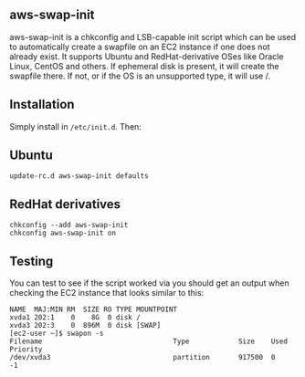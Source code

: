 ## aws-swap-init

aws-swap-init is a chkconfig and LSB-capable init script which can be used to automatically create a swapfile on an EC2 instance if one does not already exist. It supports Ubuntu and RedHat-derivative OSes like Oracle Linux, CentOS and others. If ephemeral disk is present, it will create the swapfile there. If not, or if the OS is an unsupported type, it will use /.

## Installation

Simply install in `/etc/init.d`. Then:

## Ubuntu
````
update-rc.d aws-swap-init defaults
````

## RedHat derivatives
````
chkconfig --add aws-swap-init
chkconfig aws-swap-init on
````

## Testing 

You can test to see if the script worked via you should get an output when checking the EC2 instance that looks similar to this:

````[ec2-user ~]$ lsblk
NAME  MAJ:MIN RM  SIZE RO TYPE MOUNTPOINT
xvda1 202:1    0    8G  0 disk /
xvda3 202:3    0  896M  0 disk [SWAP]
[ec2-user ~]$ swapon -s
Filename                                Type            Size    Used    Priority
/dev/xvda3                              partition       917500  0       -1
````
